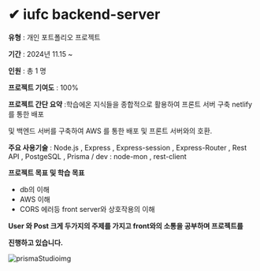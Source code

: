 # ✔ iufc backend-server

<aside>
  
**유형** : 개인 포트폴리오 프로젝트

**기간** : 2024년 11.15 ~ 

**인원** : 총 1 명

**프로젝트 기여도** : 100%

**프로젝트 간단 요약** :학습에온 지식들을 종합적으로 활용하여 프론트 서버 구축 netlify 를 통한 배포      

및 백엔드 서버를 구축하여 AWS 를 통한 배포 및 프론트 서버와의 호환.

**주요 사용기술** :  Node.js , Express , Express-session , Express-Router , Rest API , PostgeSQL , Prisma 
              / dev : node-mon , rest-client

**프로젝트 목표 및 학습 목표**
- db의 이해
- AWS 이해
- CORS 에러등 front server와 상호작용의 이해

**User 와 Post 크게 두가지의 주제를 가지고 front와의 소통을 공부하며 프로젝트를**

**진행하고 있습니다.**

</aside>

![prismaStudioimg](https://github.com/user-attachments/assets/e15bc652-2248-4e1d-ac7c-2fe33af09f82)



